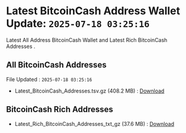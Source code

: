 # Latest BitcoinCash Address Wallet Update: `2025-07-18 03:25:16`

Latest All Address BitcoinCash Wallet and Latest Rich BitcoinCash Addresses .

## All BitcoinCash Addresses

File Updated : `2025-07-18 03:25:16`

- Latest_BitcoinCash_Addresses.tsv.gz (408.2 MB) : [Download](https://github.com/Pymmdrza/Rich-Address-Wallet/releases/tag/BitcoinCash)

## BitcoinCash Rich Addresses

- Latest_Rich_BitcoinCash_Addresses_txt_gz (37.6 MB) : [Download](https://github.com/Pymmdrza/Rich-Address-Wallet/releases/tag/BitcoinCash)
